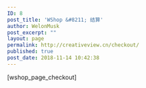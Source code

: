 ```yaml
---
ID: 8
post_title: 'WShop &#8211; 结算'
author: WelonMusk
post_excerpt: ""
layout: page
permalink: http://creativeview.cn/checkout/
published: true
post_date: 2018-11-14 10:42:38
---
```

[wshop_page_checkout]